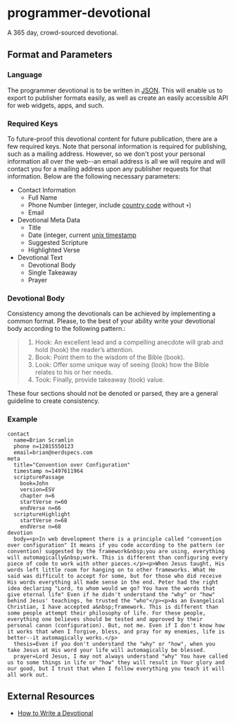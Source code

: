 # programmer-devotional
A 365 day, crowd-sourced devotional.
## Format and Parameters
### Language
The programmer devotional is to be written in [JSON](https://www.tutorialspoint.com/json/json_quick_guide.htm). This will enable us to export to publisher formats easily, as well as create an easily accessible API for web widgets, apps, and such.
### Required Keys
To future-proof this devotional content for future publication, there are a few required keys. Note that personal information is required for publishing, such as a mailing address. However, so we don't post your personal information all over the web--an email address is all we will require and will contact you for a mailing address upon any publisher requests for that information. Below are the following necessary parameters:
* Contact Information
  * Full Name
  * Phone Number (integer, include [country code](https://faq.whatsapp.com/en/iphone/21016748) without `+`)
  * Email
* Devotional Meta Data
  * Title
  * Date (integer, current [unix timestamp](http://www.unixtimestamp.com/)
  * Suggested Scripture
  * Highlighted Verse
* Devotional Text
  * Devotional Body
  * Single Takeaway
  * Prayer
### Devotional Body
Consistency among the devotionals can be achieved by implementing a common format. Please, to the best of your ability write your devotional body according to the following pattern.:

> 1. Hook: An excellent lead and a compelling anecdote will grab and hold (hook) the reader’s attention.
> 2. Book: Point them to the wisdom of the Bible (book).
> 3. Look: Offer some unique way of seeing (look) how the Bible relates to his or her needs.
> 4. Took: Finally, provide takeaway (took) value.

These four sections should not be denoted or parsed, they are a general guideline to create consistency. 
### Example
```
contact
  name=Brian Scramlin
  phone n=12015550123
  email=brian@nerdspecs.com
meta
  title="Convention over Configuration"
  timestamp n=1497611964
  scripturePassage
    book=John
    version=ESV
    chapter n=6
    startVerse n=60
    endVerse n=66
  scriptureHighlight
    startVerse n=68
    endVerse n=68
devotion
  body=<p>In web development there is a principle called "convention over configuration" It means if you code according to the pattern (or convention) suggested by the framework&nbsp;you are using, everything will automagically&nbsp;work. This is different than configuring every piece of code to work with other pieces.</p><p>When Jesus taught, His words left little room for hanging on to other frameworks. What He said was difficult to accept for some, but for those who did receive His words everything all made sense in the end. Peter had the right idea declaring "Lord, to whom would we go? You have the words that give eternal life" Even if he didn't understand the "why" or "how" behind Jesus' teachings, he trusted the "who"</p><p>As an Evangelical Christian, I have accepted a&nbsp;framework. This is different than some people attempt their philosophy of life. For these people, everything one believes should be tested and approved by their personal canon (configuration). But, not me. Even if I don't know how it works that when I forgive, bless, and pray for my enemies, life is better--it automagically works.</p>
  thesis=Even if you don't understand the "why" or "how", when you take Jesus at His word your life will automagically be blessed.
  prayer=Lord Jesus, I may not always understand "why" You have called us to some things in life or "how" they will result in Your glory and our good, but I trust that when I follow everything you teach it will all work out.
```
## External Resources
* [How to Write a Devotional](https://www.jerryjenkins.com/how-to-write-a-devotional/)
